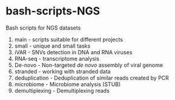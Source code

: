 # bash-scripts-NGS
Bash scripts for NGS datasets

1. main - scripts suitable for different projects
2. small - unique and small tasks
3. iVAR - SNVs detection in DNA and RNA viruses
4. RNA-seq - transcriptome analysis
5. De-novo - Non-targeted _de novo_ assembly of viral genome
6. stranded - working with stranded data
7. deduplication - Deduplication of similar reads created by PCR
8. microbiome - Microbiome analysis (STUB)
9. demultiplexing - Demultiplexing reads
